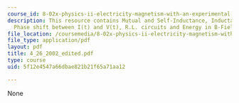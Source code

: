```yaml
---
course_id: 8-02x-physics-ii-electricity-magnetism-with-an-experimental-focus-spring-2005
description: This resource contains Mutual and Self-Inductance, Inductance and A.C.  circuits,
  Phase shift between I(t) and V(t), R.L. circuits and Energy in B-Field.
file_location: /coursemedia/8-02x-physics-ii-electricity-magnetism-with-an-experimental-focus-spring-2005/5f12e4547a66dbae821b21f65a71aa12_4_26_2002_edited.pdf
file_type: application/pdf
layout: pdf
title: 4_26_2002_edited.pdf
type: course
uid: 5f12e4547a66dbae821b21f65a71aa12

---
```

None